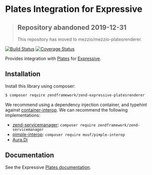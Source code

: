 # Plates Integration for Expressive

> ## Repository abandoned 2019-12-31
>
> This repository has moved to mezzio/mezzio-platesrenderer.

[![Build Status](https://secure.travis-ci.org/zendframework/zend-expressive-platesrenderer.svg?branch=master)](https://secure.travis-ci.org/zendframework/zend-expressive-platesrenderer)
[![Coverage Status](https://coveralls.io/repos/github/zendframework/zend-expressive-platesrenderer/badge.svg?branch=master)](https://coveralls.io/github/zendframework/zend-expressive-platesrenderer?branch=master)

Provides integration with [Plates](http://platesphp.com/) for
[Expressive](https://github.com/zendframework/zend-expressive).

## Installation

Install this library using composer:

```bash
$ composer require zendframework/zend-expressive-platesrenderer
```

We recommend using a dependency injection container, and typehint against
[container-interop](https://github.com/container-interop/container-interop). We
can recommend the following implementations:

- [zend-servicemanager](https://github.com/zendframework/zend-servicemanager):
  `composer require zendframework/zend-servicemanager`
- [pimple-interop](https://github.com/moufmouf/pimple-interop):
  `composer require mouf/pimple-interop`
- [Aura.Di](https://github.com/auraphp/Aura.Di)

## Documentation

See the Expressive [Plates documentation](https://docs.zendframework.com/zend-expressive/features/template/plates/).